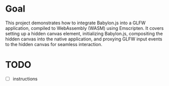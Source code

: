 # Goal
This project demonstrates how to integrate Babylon.js into a GLFW application, compiled to WebAssembly (WASM) using Emscripten. It covers setting up a hidden canvas element, initializing Babylon.js, compositing the hidden canvas into the native application, and proxying GLFW input events to the hidden canvas for seamless interaction.

# TODO
- [ ] instructions
